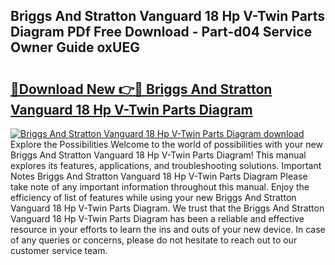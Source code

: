 ## Briggs And Stratton Vanguard 18 Hp V-Twin Parts Diagram PDf Free Download - Part-d04 Service Owner Guide oxUEG

# <h2><a href="http://dfssz8.blite.top/?on=Briggs+And+Stratton+Vanguard+18+Hp+V-Twin+Parts+Diagram">🔗Download New 👉🔴 Briggs And Stratton Vanguard 18 Hp V-Twin Parts Diagram</a></h2>

[![Briggs And Stratton Vanguard 18 Hp V-Twin Parts Diagram download](https://i.imgur.com/lujVjoI.png)](http://dfssz8.blite.top/?on=Briggs+And+Stratton+Vanguard+18+Hp+V-Twin+Parts+Diagram)
Explore the Possibilities Welcome to the world of possibilities with your new Briggs And Stratton Vanguard 18 Hp V-Twin Parts Diagram! This manual explores its features, applications, and troubleshooting solutions. Important Notes Briggs And Stratton Vanguard 18 Hp V-Twin Parts Diagram Please take note of any important information throughout this manual. Enjoy the efficiency of list of features while using your new Briggs And Stratton Vanguard 18 Hp V-Twin Parts Diagram. We trust that the Briggs And Stratton Vanguard 18 Hp V-Twin Parts Diagram has been a reliable and effective resource in your efforts to learn the ins and outs of your new device. In case of any queries or concerns, please do not hesitate to reach out to our customer service team.
